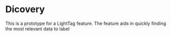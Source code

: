 # Dicovery
This is a prototype for a LightTag feature. The feature aids in quickly finding the most relevant data to label